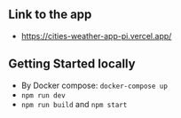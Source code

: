 ## Link to the app

- https://cities-weather-app-pi.vercel.app/

## Getting Started locally

- By Docker compose: `docker-compose up`
- `npm run dev`
- `npm run build` and `npm start`
